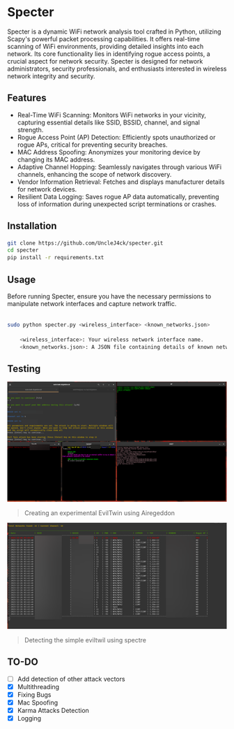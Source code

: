 # Specter

Specter is a dynamic WiFi network analysis tool crafted in Python, utilizing Scapy's powerful packet processing capabilities. It offers real-time scanning of WiFi environments, providing detailed insights into each network. Its core functionality lies in identifying rogue access points, a crucial aspect for network security. Specter is designed for network administrators, security professionals, and enthusiasts interested in wireless network integrity and security.

## Features

- Real-Time WiFi Scanning: Monitors WiFi networks in your vicinity, capturing essential details like SSID, BSSID, channel, and signal strength.
- Rogue Access Point (AP) Detection: Efficiently spots unauthorized or rogue APs, critical for preventing security breaches.
- MAC Address Spoofing: Anonymizes your monitoring device by changing its MAC address.
- Adaptive Channel Hopping: Seamlessly navigates through various WiFi channels, enhancing the scope of network discovery.
- Vendor Information Retrieval: Fetches and displays manufacturer details for network devices.
- Resilient Data Logging: Saves rogue AP data automatically, preventing loss of information during unexpected script terminations or crashes.

## Installation

```bash
git clone https://github.com/UncleJ4ck/specter.git
cd specter
pip install -r requirements.txt
```

## Usage

Before running Specter, ensure you have the necessary permissions to manipulate network interfaces and capture network traffic.

```bash

sudo python specter.py <wireless_interface> <known_networks.json>

    <wireless_interface>: Your wireless network interface name.
    <known_networks.json>: A JSON file containing details of known networks for rogue AP detection.
```

## Testing

![img1](/img/img1.png)

> Creating an experimental EvilTwin using Airegeddon

![img2](/img/img2.png)

> Detecting the simple eviltwil using spectre

## TO-DO

- [ ] Add detection of other attack vectors
- [x] Multithreading
- [x] Fixing Bugs
- [x] Mac Spoofing
- [x] Karma Attacks Detection
- [x] Logging 